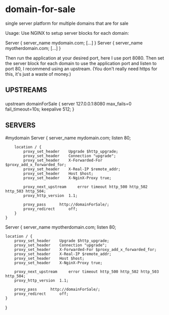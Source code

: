 # domain-for-sale
single server platform for multiple domains that are for sale

Usage:
Use NGINX to setup server blocks for each domain:

Server {
  server_name mydomain.com;
  [...]
}
Server {
  server_name myotherdomain.com;
  [...]
}

Then run the application at your desired port, here I use port 8080.
Then set the server block for each domain to use the application port and listen to port 80, 
I recommend using an upstream.
(You don't really need https for this, it's just a waste of money.)


###
## UPSTREAMS
###
upstream domainForSale {
	server		127.0.0.1:8080 max_fails=0 fail_timeout=10s;
	keepalive	512;
}

####
## SERVERS
####

#mydomain
	Server {
		server_name   mydomain.com;
		listen        80;
		
		location / {
			proxy_set_header 	Upgrade $http_upgrade;
			proxy_set_header 	Connection "upgrade";
			proxy_set_header 	X-Forwarded-For $proxy_add_x_forwarded_for;
			proxy_set_header 	X-Real-IP $remote_addr;
			proxy_set_header 	Host $host;
			proxy_set_header 	X-NginX-Proxy true;
			
			proxy_next_upstream 	error timeout http_500 http_502 http_503 http_504;
			proxy_http_version 	1.1;
			
			proxy_pass 		http://domainForSale/;
			proxy_redirect 		off;
		}
	}
Server {
	server_name   myotherdomain.com;
	listen        80;
  
	location / {
		proxy_set_header 	Upgrade $http_upgrade;
		proxy_set_header 	Connection "upgrade";
		proxy_set_header 	X-Forwarded-For $proxy_add_x_forwarded_for;
		proxy_set_header 	X-Real-IP $remote_addr;
		proxy_set_header 	Host $host;
		proxy_set_header 	X-NginX-Proxy true;

		proxy_next_upstream 	error timeout http_500 http_502 http_503 http_504;
		proxy_http_version 	1.1;

		proxy_pass 		http://domainForSale/;
		proxy_redirect 		off;
	}
}
